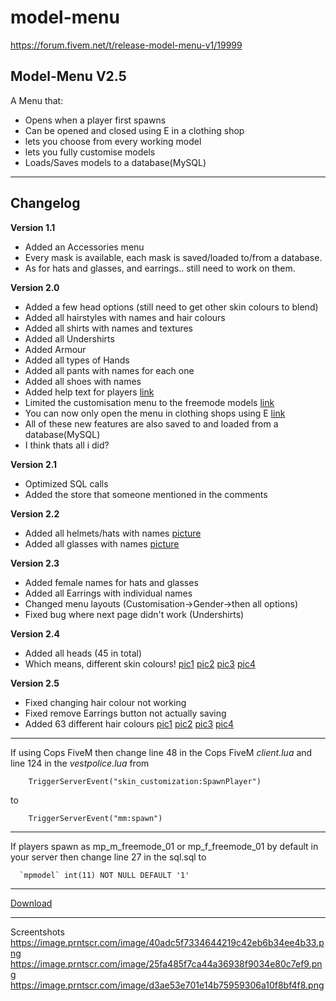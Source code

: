 # model-menu
https://forum.fivem.net/t/release-model-menu-v1/19999
## Model-Menu V2.5
A Menu that:

* Opens when a player first spawns
* Can be opened and closed using E in a clothing shop
* lets you choose from every working model
* lets you fully customise models
* Loads/Saves models to a database(MySQL)

----------
## Changelog

**Version 1.1**

* Added an Accessories menu
* Every mask is available, each mask is saved/loaded to/from a database.
* As for hats and glasses, and earrings.. still need to work on them.

**Version 2.0**

* Added a few head options (still need to get other skin colours to blend)
* Added all hairstyles with names and hair colours
* Added all shirts with names and textures
* Added all Undershirts
* Added Armour
* Added all types of Hands
* Added all pants with names for each one
* Added all shoes with names
* Added help text for players [link](http://prntscr.com/fb93zy)
* Limited the customisation menu to the freemode models [link](http://prntscr.com/fb94cx)
* You can now only open the menu in clothing shops using E [link](http://prntscr.com/fb95b6)
* All of these new features are also saved to and loaded from a database(MySQL)
* I think thats all i did?

**Version 2.1**

* Optimized SQL calls
* Added the store that someone mentioned in the comments

**Version 2.2**

* Added all helmets/hats with names [picture](https://prnt.sc/fc40qx)
* Added all glasses with names [picture](https://prnt.sc/fc40w1)

**Version 2.3**

* Added female names for hats and glasses
* Added all Earrings with individual names
* Changed menu layouts (Customisation->Gender->then all options)
* Fixed bug where next page didn't work (Undershirts)

**Version 2.4**

* Added all heads (45 in total)
* Which means, different skin colours! [pic1](http://prntscr.com/fckeuj) [pic2](http://prntscr.com/fckfqi) [pic3](http://prntscr.com/fckg1z) [pic4](http://prntscr.com/fckg6b)

**Version 2.5**

* Fixed changing hair colour not working
* Fixed remove Earrings button not actually saving
* Added 63 different hair colours [pic1](https://prnt.sc/fct3j7) [pic2](https://prnt.sc/fct3ny) [pic3](https://prnt.sc/fct3qx) [pic4](https://prnt.sc/fct3zx)

----------

If using Cops FiveM then change line 48 in the Cops FiveM _client.lua_ and line 124 in the _vestpolice.lua_ from
```
	TriggerServerEvent("skin_customization:SpawnPlayer")
```
to
```
    TriggerServerEvent("mm:spawn")
```

----------


If players spawn as mp_m_freemode_01 or mp_f_freemode_01 by default in your server then change line 27 in the sql.sql to
```
  `mpmodel` int(11) NOT NULL DEFAULT '1'
```
----------

[Download](https://github.com/FrazzIe/model-menu/archive/master.zip)

----------
Screentshots
https://image.prntscr.com/image/40adc5f7334644219c42eb6b34ee4b33.png
https://image.prntscr.com/image/25fa485f7ca44a36938f9034e80c7ef9.png
https://image.prntscr.com/image/d3ae53e701e14b75959306a10f8bf4f8.png
